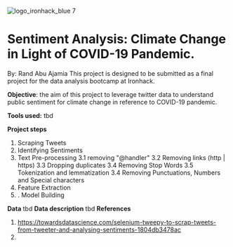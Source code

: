 ![logo_ironhack_blue 7](https://user-images.githubusercontent.com/23629340/40541063-a07a0a8a-601a-11e8-91b5-2f13e4e6b441.png)


# Sentiment Analysis: Climate Change in Light of COVID-19 Pandemic. 
By: Rand Abu Ajamia 
This project is designed to be submitted as a final project for the data analysis bootcamp at Ironhack.

**Objective**: the aim of this project to leverage twitter data to understand public sentiment for climate change in reference to COVID-19 pandemic.

**Tools used:**
tbd

**Project steps** 
1. Scraping Tweets
2. Identifying Sentiments
3. Text Pre-processing
3.1 removing "@handler"
3.2 Removing links (http | https)
3.3 Dropping duplicates
3.4 Removing Stop Words
3.5 Tokenization and lemmatization
3.4 Removing Punctuations, Numbers and Special characters
4. Feature Extraction
5. . Model Building

**Data** 
tbd
**Data description**
tbd
**References**
1. https://towardsdatascience.com/selenium-tweepy-to-scrap-tweets-from-tweeter-and-analysing-sentiments-1804db3478ac
2. 
